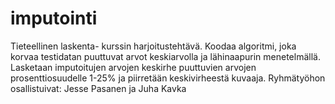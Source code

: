 # imputointi
Tieteellinen laskenta- kurssin harjoitustehtävä. Koodaa algoritmi, joka korvaa testidatan puuttuvat arvot keskiarvolla ja lähinaapurin menetelmällä. Lasketaan imputoitujen arvojen keskirhe puuttuvien arvojen prosenttiosuudelle 1-25% ja piirretään keskivirheestä kuvaaja.
Ryhmätyöhon osallistuivat: Jesse Pasanen ja Juha Kavka
